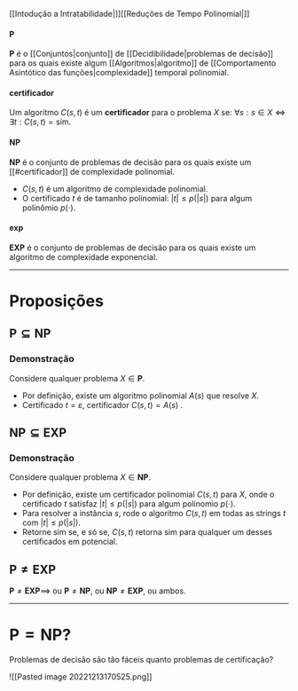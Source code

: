 [[Intodução a Intratabilidade|]][[Reduções de Tempo Polinomial|]]
#### $\mathbf{P}$
$\mathbf{P}$ é o [[Conjuntos|conjunto]] de [[Decidibilidade|problemas de decisão]] para os quais existe algum [[Algoritmos|algoritmo]] de [[Comportamento Asintótico das funções|complexidade]] temporal polinomial. 

#### certificador
Um algoritmo $C(s,t)$ é um **certificador** para o problema $X$ se: $\forall s: s\in X \iff \exists t: C(s,t)=\text{sim}$.

#### $\mathbf{NP}$
$\mathbf{NP}$ é o conjunto de problemas de decisão para os quais existe um [[#certificador]] de complexidade polinomial.
- $C(s,t)$ é um algoritmo de complexidade polinomial.
- O certificado $t$ é de tamanho polinomial: $\vert t\vert \le p(\vert s\vert)$ para algum polinômio $p(\cdot)$.

#### $\mathbf{exp}$
$\mathbf{EXP}$ é o conjunto de problemas de decisão para os quais existe um algoritmo de complexidade exponencial.

---
# Proposições

## $\mathbf{P}\subseteq\mathbf{NP}$
### Demonstração
Considere qualquer problema $X\in \mathbf{P}$.
- Por definição, existe um algoritmo polinomial $A(s)$ que resolve $X$.
- Certificado $t=\varepsilon$, certificador $C(s,t)=A(s)$ .

## $\mathbf{NP}\subseteq\mathbf{EXP}$
### Demonstração
Considere qualquer problema $X\in \mathbf{NP}$.
- Por definição, existe um certificador polinomial $C(s,t)$ para $X$, onde o certificado $t$ satisfaz $\vert t\vert \le p(\vert s\vert)$ para algum polinomio $p(\cdot)$.
- Para resolver a instância $s$, rode o algoritmo $C(s,t)$ em todas as strings $t$ com $\vert t\vert\le p(\vert s\vert)$.
- Retorne $\text{sim}$ se, e só se, $C(s,t)$ retorna $\text{sim}$ para qualquer um desses certificados em potencial.

## $\mathbf{P}\neq\mathbf{EXP}$
$\mathbf{P}\neq\mathbf{EXP}\implies$ ou $\mathbf{P}\neq\mathbf{NP}$, ou $\mathbf{NP}\neq\mathbf{EXP}$, ou ambos.

---
# $\mathbf{P}=\mathbf{NP}$?
Problemas de decisão são tão fáceis quanto problemas de certificação?

![[Pasted image 20221213170525.png]]


